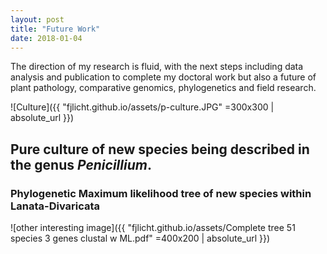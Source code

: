 ```yaml
---
layout: post
title: "Future Work"
date: 2018-01-04
---
```

The direction of my research is fluid, with the next steps including data analysis and publication to complete my doctoral work but also a future of plant pathology, comparative genomics, phylogenetics and field research.

![Culture]({{ "fjlicht.github.io/assets/p-culture.JPG" =300x300 | absolute_url }})

## Pure culture of new species being described in the genus *Penicillium*.
### Phylogenetic Maximum likelihood tree of new species within Lanata-Divaricata  

![other interesting image]({{ "fjlicht.github.io/assets/Complete tree 51 species 3 genes clustal w ML.pdf" =400x200 | absolute_url }})
